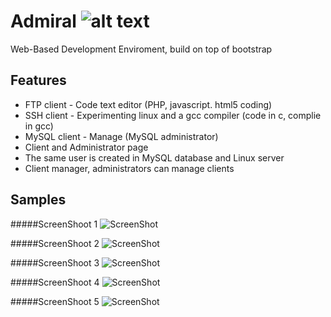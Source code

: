 Admiral                           ![alt text](https://raw.github.com/dud3/ADMIRAL/master/ico/icomain.png "Logo Title Text 1")
=======

Web-Based Development Enviroment, build on top of bootstrap

Features
------------------
- FTP client - Code text editor (PHP, javascript. html5 coding)
- SSH client - Experimenting linux and a gcc compiler (code in c, complie in gcc)
- MySQL client - Manage (MySQL administrator)
- Client and Administrator page
- The same user is created in MySQL database and Linux server
- Client manager, administrators can manage clients

Samples
-------

#####ScreenShoot 1
![ScreenShot](https://raw.github.com/dud3/ADMIRAL/master/screenshots/1.png)

#####ScreenShoot 2
![ScreenShot](https://raw.github.com/dud3/ADMIRAL/master/screenshots/2.png)

#####ScreenShoot 3
![ScreenShot](https://raw.github.com/dud3/ADMIRAL/master/screenshots/3.png)

#####ScreenShoot 4
![ScreenShot](https://raw.github.com/dud3/ADMIRAL/master/screenshots/4.png)

#####ScreenShoot 5
![ScreenShot](https://raw.github.com/dud3/ADMIRAL/master/screenshots/5.png)